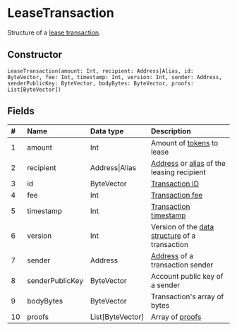 # LeaseTransaction

Structure of a [lease transaction](/en/blockchain/transaction-type/lease-transaction.md).

## Constructor

``` ride
LeaseTransaction(amount: Int, recipient: Address|Alias, id: ByteVector, fee: Int, timestamp: Int, version: Int, sender: Address, senderPublicKey: ByteVector, bodyBytes: ByteVector, proofs: List[ByteVector])
```

## Fields

| # | Name | Data type | Description |
| :--- | :--- | :--- | :--- |
| 1 | amount | Int | Amount of [tokens](/blockchain/token.md) to lease |
| 2 | recipient | Address&#124;Alias | [Address](/blockchain/address.md) or [alias](/blockchain/alias.md) of the leasing recipient |
| 3 | id | ByteVector | [Transaction ID](/blockchain/transaction/transaction-id.md) |
| 4 | fee | Int | [Transaction fee](/blockchain/transaction-fee.md) |
| 5 | timestamp | Int | [Transaction timestamp](/blockchain/transaction/transaction-timestamp.md) |
| 6 | version | Int | Version of the [data structure](/blockchain/binary-format/transaction-binary-format.md) of a transaction |
| 7 | sender | Address | [Address](/blockchain/address.md) of a transaction sender |
| 8 | senderPublicKey | ByteVector | Account public key of a sender |
| 9 | bodyBytes | ByteVector | Transaction's array of bytes |
| 10 | proofs | List[ByteVector] | Array of [proofs](/blockchain/transaction-proof.md) |
